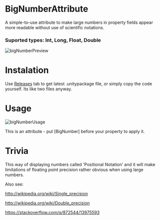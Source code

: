 # BigNumberAttribute
 A simple-to-use attribute to make large numbers in property fields appear more readable without use of scientific notations.

 ### Suported types: Int, Long, Float, Double
 
![bigNumberPreview](https://github.com/TheFrankyDoll/UnityEditor-BigNumberAttribute/assets/123951455/7be41665-db1d-4a4e-9845-458c5bbd4d37)

# Instalation
Use [Releases](https://github.com/TheFrankyDoll/UnityEditor-BigNumberAttribute/releases) tab to get latest .unitypackage file, or simply copy the code yourself. Its like two files anyway.

# Usage
![bigNumberUsage](https://github.com/TheFrankyDoll/UnityEditor-BigNumberAttribute/assets/123951455/489c2d67-040e-4005-abfe-d022fa60393a)

This is an attribute - put [BigNumber] before your property to apply it.

# Trivia
This way of displaying numbers called 'Positional Notation' and it will make limitations of floating point precision rather obvious when using large numbers.

Also see:

http://wikipedia.org/wiki/Single_precision

http://wikipedia.org/wiki/Double_precision


https://stackoverflow.com/q/872544/13975593
